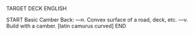 TARGET DECK
ENGLISH

START
Basic
Camber
Back: —n. Convex surface of a road, deck, etc. —v. Build with a camber. [latin camurus curved]
END

